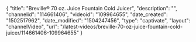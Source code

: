 {
    "title": "Breville&reg; 70 oz. Juice Fountain Cold Juicer",
    "description": "",
    "channelid": "114661406",
    "videoid": "109964655",
    "date_created": "1502517962",
    "date_modified": "1504247456",
    "type": "captivate",
    "layout": "channelVideo",
    "url": "\/latest-videos\/breville-70-oz-juice-fountain-cold-juicer\/114661406-109964655"
}